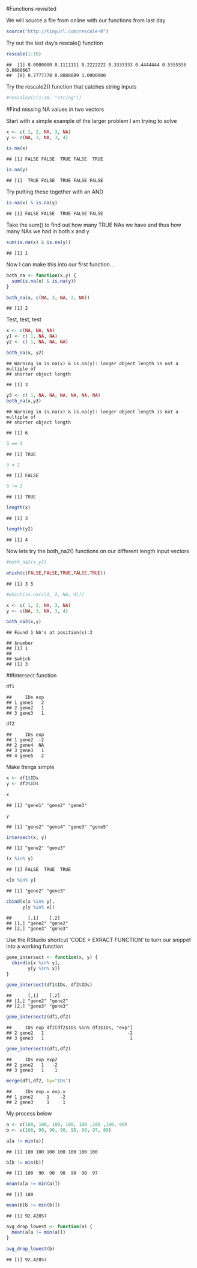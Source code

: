 \#Functions revisited

We will source a file from online with our functions from last day

``` r
source("http://tinyurl.com/rescale-R")
```

Try out the last day’s rescale() function

``` r
rescale(1:10)
```

    ##  [1] 0.0000000 0.1111111 0.2222222 0.3333333 0.4444444 0.5555556 0.6666667
    ##  [8] 0.7777778 0.8888889 1.0000000

Try the rescale2() function that catches string inputs

``` r
#rescale2(c(1:10, "string"))
```

\#Find missing NA values in two vectors

Start with a simple example of the larger problem I am trying to solve

``` r
x <- c( 1, 2, NA, 3, NA)
y <- c(NA, 3, NA, 3, 4)
```

``` r
is.na(x)
```

    ## [1] FALSE FALSE  TRUE FALSE  TRUE

``` r
is.na(y)
```

    ## [1]  TRUE FALSE  TRUE FALSE FALSE

Try putting these together with an AND

``` r
is.na(x) & is.na(y)
```

    ## [1] FALSE FALSE  TRUE FALSE FALSE

Take the sum() to find out how many TRUE NAs we have and thus how many
NAs we had in both x and y

``` r
sum(is.na(x) & is.na(y))
```

    ## [1] 1

Now I can make this into our first function…

``` r
both_na <- function(x,y) {
  sum(is.na(x) & is.na(y))
}
```

``` r
both_na(x, c(NA, 3, NA, 2, NA))
```

    ## [1] 2

Test, test, test

``` r
x <- c(NA, NA, NA)
y1 <- c( 1, NA, NA)
y2 <- c( 1, NA, NA, NA)
```

``` r
both_na(x, y2)
```

    ## Warning in is.na(x) & is.na(y): longer object length is not a multiple of
    ## shorter object length

    ## [1] 3

``` r
y3 <- c( 1, NA, NA, NA, NA, NA, NA)
both_na(x,y3)
```

    ## Warning in is.na(x) & is.na(y): longer object length is not a multiple of
    ## shorter object length

    ## [1] 6

``` r
3 == 3
```

    ## [1] TRUE

``` r
3 < 2
```

    ## [1] FALSE

``` r
3 != 2
```

    ## [1] TRUE

``` r
length(x)
```

    ## [1] 3

``` r
length(y2)
```

    ## [1] 4

Now lets try the both\_na2() functions on our different length input
vectors

``` r
#both_na2(x,y2)
```

``` r
which(c(FALSE,FALSE,TRUE,FALSE,TRUE))
```

    ## [1] 3 5

``` r
#which(is.na(c(1, 2, NA, 4)))
```

``` r
x <- c( 1, 2, NA, 3, NA)
y <- c(NA, 3, NA, 3, 4)

both_na3(x,y)
```

    ## Found 1 NA's at position(s):3

    ## $number
    ## [1] 1
    ## 
    ## $which
    ## [1] 3

\#\#Intersect function

``` r
df1
```

    ##     IDs exp
    ## 1 gene1   2
    ## 2 gene2   1
    ## 3 gene3   1

``` r
df2
```

    ##     IDs exp
    ## 1 gene2  -2
    ## 2 gene4  NA
    ## 3 gene3   1
    ## 4 gene5   2

Make things simple

``` r
x <- df1$IDs
y <- df2$IDs

x
```

    ## [1] "gene1" "gene2" "gene3"

``` r
y
```

    ## [1] "gene2" "gene4" "gene3" "gene5"

``` r
intersect(x, y)
```

    ## [1] "gene2" "gene3"

``` r
(x %in% y)
```

    ## [1] FALSE  TRUE  TRUE

``` r
x[x %in% y]
```

    ## [1] "gene2" "gene3"

``` r
cbind(x[x %in% y],
      y[y %in% x])
```

    ##      [,1]    [,2]   
    ## [1,] "gene2" "gene2"
    ## [2,] "gene3" "gene3"

Use the RStudio shortcut ‘CODE &gt; EXRACT FUNCTION’ to turn our snippet
into a working function

``` r
gene_intersect <- function(x, y) {
  cbind(x[x %in% y],
        y[y %in% x])
}
```

``` r
gene_intersect(df1$IDs, df2$IDs)
```

    ##      [,1]    [,2]   
    ## [1,] "gene2" "gene2"
    ## [2,] "gene3" "gene3"

``` r
gene_intersect2(df1,df2)
```

    ##     IDs exp df2[df2$IDs %in% df1$IDs, "exp"]
    ## 2 gene2   1                               -2
    ## 3 gene3   1                                1

``` r
gene_intersect3(df1,df2)
```

    ##     IDs exp exp2
    ## 2 gene2   1   -2
    ## 3 gene3   1    1

``` r
merge(df1,df2, by="IDs")
```

    ##     IDs exp.x exp.y
    ## 1 gene2     1    -2
    ## 2 gene3     1     1

My process below

``` r
a <- c(100, 100, 100, 100, 100 ,100 ,100, 90)
b <- c(100, 90, 90, 90, 90, 90, 97, 80)

a[a != min(a)]
```

    ## [1] 100 100 100 100 100 100 100

``` r
b[b != min(b)]
```

    ## [1] 100  90  90  90  90  90  97

``` r
mean(a[a != min(a)])
```

    ## [1] 100

``` r
mean(b[b != min(b)])
```

    ## [1] 92.42857

``` r
avg_drop_lowest <- function(a) {
  mean(a[a != min(a)])
}
```

``` r
avg_drop_lowest(b)
```

    ## [1] 92.42857
